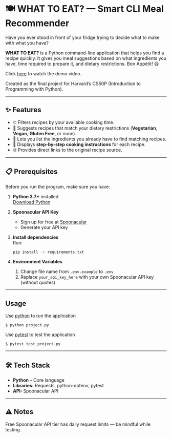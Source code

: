 # 🍽 WHAT TO EAT? — Smart CLI Meal Recommender

Have you ever stood in front of your fridge trying to decide what to make with what you have? 

**WHAT TO EAT?** is a Python command-line application that helps you find a recipe quickly. It gives you meal suggestions based on what ingredients you have, time required to prepare it, and dietary restrictions. Bon Appétit! 😋

Click [here](https://youtu.be/rnSELn1zy-g?si=qGWc-_azk5wgsUlu) to watch the demo video.

Created as the final project for Harvard’s CS50P (Introduction to Programming with Python). 

---

## ✨ Features
- ⏱ Filters recipes by your available cooking time.
- 🥗 Suggests recipes that match your dietary restrictions (**Vegetarian**, **Vegan**, **Gluten Free**, or none).
- 🧾 Lets you list the ingredients you already have to find matching recipes.
- 📜 Displays **step-by-step cooking instructions** for each recipe.
- 🌐 Provides direct links to the original recipe source.

---

## 📋 Prerequisites

Before you run the program, make sure you have:

1. **Python 3.7+** installed  
   [Download Python](https://www.python.org/downloads/)

2. **Spoonacular API Key**  
   - Sign up for free at [Spoonacular](https://spoonacular.com/food-api/console#Dashboard)
   - Generate your API key

3. **Install dependencies**  
   Run:
   ```bash
   pip install -r requirements.txt

4. **Environment Variables**
   1. Change file name from `.env.example` to `.env`
   2. Replace `your_api_key_here` with your own Spoonacular API key (without quotes)

--- 

## Usage
Use [python](https://www.python.org/) to run the application
```
$ python project.py
```
Use [pytest](https://docs.pytest.org/en/7.2.x/) to test the application
```
$ pytest test_project.py
```

--- 

## 🛠 Tech Stack
- **Python** – Core language
- **Libraries:** Requests, python-dotenv, pytest
- **API:** Spoonacular API

---

## ⚠️ Notes

Free Spoonacular API tier has daily request limits — be mindful while testing.
